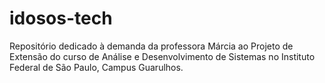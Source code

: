 # idosos-tech
Repositório dedicado à demanda da professora Márcia ao Projeto de Extensão do curso de Análise e Desenvolvimento de Sistemas no Instituto Federal de São Paulo, Campus Guarulhos.
